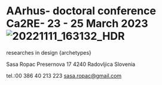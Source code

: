 # AArhus- doctoral conference Ca2RE- 23 - 25 March 2023![20221111_163132_HDR](https://user-images.githubusercontent.com/120111273/206865978-93984df9-d861-4ab4-ae61-f0925cfc0049.jpg)

researches in design {archetypes}

Sasa Ropac
Presernova 17
4240 Radovljica
Slovenia

tel.:00 386 40 213 223
sasa.ropac@gmail.com

